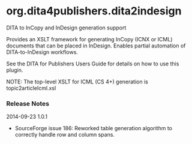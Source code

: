 org.dita4publishers.dita2indesign
======================

DITA to InCopy and InDesign generation support

Provides an XSLT framework for generating InCopy (ICNX or ICML)
documents that can be placed in InDesign. Enables partial automation
of DITA-to-InDesign workflows.

See the DITA for Publishers Users Guide for details on how to use this plugin.

NOTE: The top-level XSLT for ICML (CS 4+) generation is topic2articleIcml.xsl

### Release Notes

2014-09-23 1.0.1

  * SourceForge issue 186: Reworked table generation algorithm to correctly handle row and column spans.
